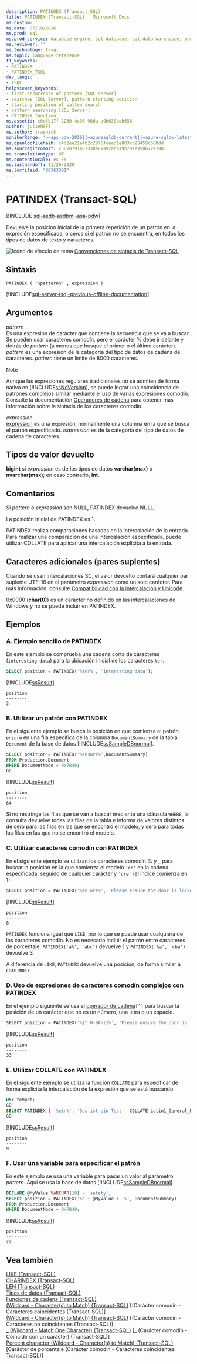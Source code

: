 ```yaml
---
description: PATINDEX (Transact-SQL)
title: PATINDEX (Transact-SQL) | Microsoft Docs
ms.custom: ''
ms.date: 07/19/2016
ms.prod: sql
ms.prod_service: database-engine, sql-database, sql-data-warehouse, pdw
ms.reviewer: ''
ms.technology: t-sql
ms.topic: language-reference
f1_keywords:
- PATINDEX
- PATINDEX_TSQL
dev_langs:
- TSQL
helpviewer_keywords:
- first occurrence of pattern [SQL Server]
- searches [SQL Server], pattern starting position
- starting position of patten search
- pattern searching [SQL Server]
- PATINDEX function
ms.assetid: c0dfb17f-2230-4e36-98da-a9b630bab656
author: julieMSFT
ms.author: jrasnick
monikerRange: '>=aps-pdw-2016||=azuresqldb-current||=azure-sqldw-latest||>=sql-server-2016||=sqlallproducts-allversions||>=sql-server-linux-2017||=azuresqldb-mi-current'
ms.openlocfilehash: c4d2ee21a4b2c2975fcead1e883cb28459c608dd
ms.sourcegitcommit: c5078791a07330a87a92abb19b791e950672e198
ms.translationtype: HT
ms.contentlocale: es-ES
ms.lasthandoff: 11/26/2020
ms.locfileid: "88363381"
---
```

# <a name="patindex-transact-sql"></a>PATINDEX (Transact-SQL)
[!INCLUDE [sql-asdb-asdbmi-asa-pdw](../../includes/applies-to-version/sql-asdb-asdbmi-asa-pdw.md)]

  Devuelve la posición inicial de la primera repetición de un patrón en la expresión especificada, o ceros si el patrón no se encuentra, en todos los tipos de datos de texto y caracteres.  
  
 ![Icono de vínculo de tema](../../database-engine/configure-windows/media/topic-link.gif "Icono de vínculo de tema") [Convenciones de sintaxis de Transact-SQL](../../t-sql/language-elements/transact-sql-syntax-conventions-transact-sql.md)  
  
## <a name="syntax"></a>Sintaxis  
  
```  
PATINDEX ( '%pattern%' , expression )  
```  
  
[!INCLUDE[sql-server-tsql-previous-offline-documentation](../../includes/sql-server-tsql-previous-offline-documentation.md)]

## <a name="arguments"></a>Argumentos
 *pattern*  
 Es una expresión de carácter que contiene la secuencia que se va a buscar. Se pueden usar caracteres comodín, pero el carácter % debe ir delante y detrás de *pattern* (a menos que busque el primer o el último carácter). *pattern* es una expresión de la categoría del tipo de datos de cadena de caracteres. *pattern* tiene un límite de 8000 caracteres.

 > [!NOTE]
 > Aunque las expresiones regulares tradicionales no se admiten de forma nativa en [!INCLUDE[ssNoVersion](../../includes/ssnoversion-md.md)], se puede lograr una coincidencia de patrones complejos similar mediante el uso de varias expresiones comodín. Consulte la documentación [Operadores de cadena](../../t-sql/language-elements/string-operators-transact-sql.md) para obtener más información sobre la sintaxis de los caracteres comodín.
  
 *expression*  
 [expression](../../t-sql/language-elements/expressions-transact-sql.md) es una expresión, normalmente una columna en la que se busca el patrón especificado. *expression* es de la categoría del tipo de datos de cadena de caracteres.  
  
## <a name="return-types"></a>Tipos de valor devuelto  
**bigint** si *expression* es de los tipos de datos **varchar(max)** o **nvarchar(max)**; en caso contrario, **int**.  
  
## <a name="remarks"></a>Comentarios  
Si *pattern* o *expression* son NULL, PATINDEX devuelve NULL.  
 
La posición inicial de PATINDEX es 1.
 
PATINDEX realiza comparaciones basadas en la intercalación de la entrada. Para realizar una comparación de una intercalación especificada, puede utilizar COLLATE para aplicar una intercalación explícita a la entrada.  
  
## <a name="supplementary-characters-surrogate-pairs"></a>Caracteres adicionales (pares suplentes)  
Cuando se usan intercalaciones SC, el valor devuelto contará cualquier par suplente UTF-16 en el parámetro *expression* como un solo carácter. Para más información, consulte [Compatibilidad con la intercalación y Unicode](../../relational-databases/collations/collation-and-unicode-support.md).  
  
0x0000 (**char(0)**) es un carácter no definido en las intercalaciones de Windows y no se puede incluir en PATINDEX.  
  
## <a name="examples"></a>Ejemplos  
  
### <a name="a-simple-patindex-example"></a>A. Ejemplo sencillo de PATINDEX  
 En este ejemplo se comprueba una cadena corta de caracteres (`interesting data`) para la ubicación inicial de los caracteres `ter`.  
  
```sql  
SELECT position = PATINDEX('%ter%', 'interesting data');  
```  
  
[!INCLUDE[ssResult](../../includes/ssresult-md.md)]  

```
position
--------
3
```
  
### <a name="b-using-a-pattern-with-patindex"></a>B. Utilizar un patrón con PATINDEX  
En el siguiente ejemplo se busca la posición en que comienza el patrón `ensure` en una fila específica de la columna `DocumentSummary` de la tabla `Document` de la base de datos [!INCLUDE[ssSampleDBnormal](../../includes/sssampledbnormal-md.md)].  
  
```sql  
SELECT position = PATINDEX('%ensure%',DocumentSummary)  
FROM Production.Document  
WHERE DocumentNode = 0x7B40;  
GO   
```  
  
[!INCLUDE[ssResult](../../includes/ssresult-md.md)]  
  
```
position
--------  
64  
```  
  
Si no restringe las filas que se van a buscar mediante una cláusula `WHERE`, la consulta devuelve todas las filas de la tabla e informa de valores distintos de cero para las filas en las que se encontró el modelo, y cero para todas las filas en las que no se encontró el modelo.  
  
### <a name="c-using-wildcard-characters-with-patindex"></a>C. Utilizar caracteres comodín con PATINDEX  
 En el siguiente ejemplo se utilizan los caracteres comodín % y _ para buscar la posición en la que comienza el modelo `'en'` en la cadena especificada, seguido de cualquier carácter y `'ure'` (el índice comienza en 1):  
  
```sql  
SELECT position = PATINDEX('%en_ure%', 'Please ensure the door is locked!');  
```  
  
[!INCLUDE[ssResult](../../includes/ssresult-md.md)]  
  
```
position
--------  
8  
```  
  
`PATINDEX` funciona igual que `LIKE`, por lo que se puede usar cualquiera de los caracteres comodín. No es necesario incluir el patrón entre caracteres de porcentaje. `PATINDEX('a%', 'abc')` devuelve 1 y `PATINDEX('%a', 'cba')` devuelve 3.  
  
 A diferencia de `LIKE`, `PATINDEX` devuelve una posición, de forma similar a `CHARINDEX`.  

### <a name="d-using-complex-wildcard-expressions-with-patindex"></a>D. Uso de expresiones de caracteres comodín complejos con PATINDEX 
En el ejemplo siguiente se usa el  [operador de cadena](../../t-sql/language-elements/wildcard-character-s-not-to-match-transact-sql.md)`[^]` para buscar la posición de un carácter que no es un número, una letra o un espacio.

```sql
SELECT position = PATINDEX('%[^ 0-9A-z]%', 'Please ensure the door is locked!'); 
```
[!INCLUDE[ssResult](../../includes/ssresult-md.md)]  

```
position
--------
33
```

### <a name="e-using-collate-with-patindex"></a>E. Utilizar COLLATE con PATINDEX  
 En el siguiente ejemplo se utiliza la función `COLLATE` para especificar de forma explícita la intercalación de la expresión que se está buscando.  
  
```sql  
USE tempdb;  
GO  
SELECT PATINDEX ( '%ein%', 'Das ist ein Test'  COLLATE Latin1_General_BIN) ;  
GO  
```  
[!INCLUDE[ssResult](../../includes/ssresult-md.md)]  

```
position
--------
9
```

### <a name="f-using-a-variable-to-specify-the-pattern"></a>F. Usar una variable para especificar el patrón  
En este ejemplo se usa una variable para pasar un valor al parámetro *pattern*. Aquí se usa la base de datos [!INCLUDE[ssSampleDBnormal](../../includes/sssampledbnormal-md.md)].  
  
```sql  
DECLARE @MyValue VARCHAR(10) = 'safety';   
SELECT position = PATINDEX('%' + @MyValue + '%', DocumentSummary)   
FROM Production.Document  
WHERE DocumentNode = 0x7B40;  
```  
  
[!INCLUDE[ssResult](../../includes/ssresult-md.md)]  
  
```
position
--------  
22
```  
  
## <a name="see-also"></a>Vea también  
 [LIKE &#40;Transact-SQL&#41;](../../t-sql/language-elements/like-transact-sql.md)   
 [CHARINDEX &#40;Transact-SQL&#41;](../../t-sql/functions/charindex-transact-sql.md)  
 [LEN &#40;Transact-SQL&#41;](../../t-sql/functions/len-transact-sql.md)  
 [Tipos de datos &#40;Transact-SQL&#41;](../../t-sql/data-types/data-types-transact-sql.md)   
 [Funciones de cadena &#40;Transact-SQL&#41;](../../t-sql/functions/string-functions-transact-sql.md)   
 [&#40;Wildcard - Character&#40;s&#41; to Match&#41; &#40;Transact-SQL&#41;](../../t-sql/language-elements/wildcard-character-s-to-match-transact-sql.md)  [&#40;Carácter comodín - Caracteres coincidentes &#40;Transact-SQL&#41;]  
 [&#40;Wildcard - Character&#40;s&#41; to Match&#41; &#40;Transact-SQL&#41;](../../t-sql/language-elements/wildcard-character-s-not-to-match-transact-sql.md)  [&#40;Carácter comodín - Caracteres no coincidentes &#40;Transact-SQL&#41;]  
 [_ &#40;Wildcard - Match One Character&#41; &#40;Transact-SQL&#41;](../../t-sql/language-elements/wildcard-match-one-character-transact-sql.md)  [_ &#40;Carácter comodín - Coincidir con un carácter&#41; &#40;Transact-SQL&#41;]  
 [Percent character &#40;Wildcard - Character&#40;s&#41; to Match&#41; &#40;Transact-SQL&#41;](../../t-sql/language-elements/percent-character-wildcard-character-s-to-match-transact-sql.md) [Carácter de porcentaje &#40;Carácter comodín - Caracteres coincidentes Transact-SQL&#41;]  
  
  


